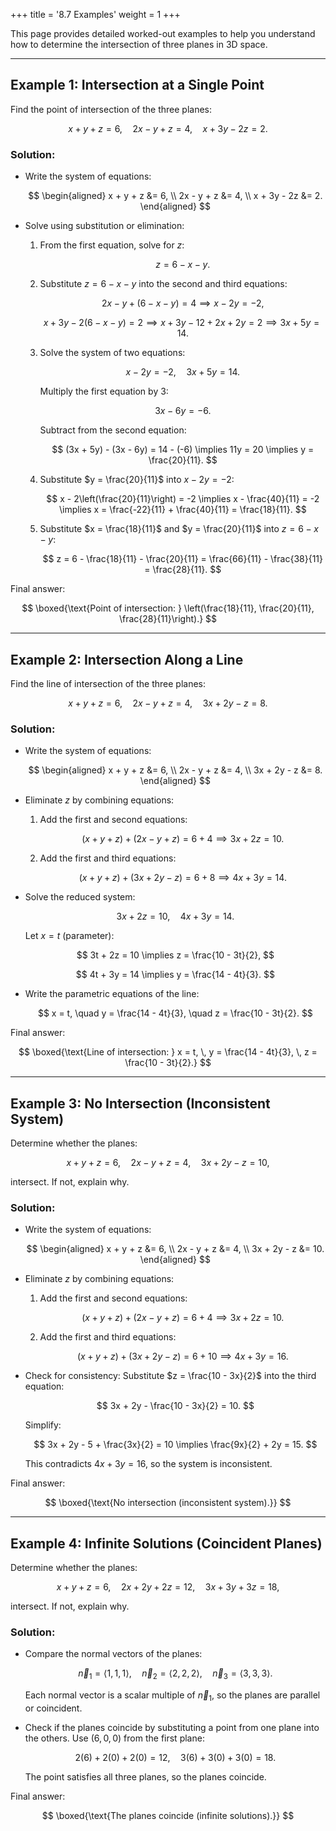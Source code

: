 +++
title = '8.7 Examples'
weight = 1
+++


This page provides detailed worked-out examples to help you understand how to determine the intersection of three planes in 3D space.

---

## Example 1: Intersection at a Single Point
Find the point of intersection of the three planes:

$$
x + y + z = 6, \quad 2x - y + z = 4, \quad x + 3y - 2z = 2.
$$

### Solution:
- Write the system of equations:

  $$
  \begin{aligned}
  x + y + z &= 6, \\
  2x - y + z &= 4, \\
  x + 3y - 2z &= 2.
  \end{aligned}
  $$

- Solve using substitution or elimination:
  1. From the first equation, solve for $z$:

     $$
     z = 6 - x - y.
     $$

  2. Substitute $z = 6 - x - y$ into the second and third equations:

     $$
     2x - y + (6 - x - y) = 4 \implies x - 2y = -2,
     $$

     $$
     x + 3y - 2(6 - x - y) = 2 \implies x + 3y - 12 + 2x + 2y = 2 \implies 3x + 5y = 14.
     $$

  3. Solve the system of two equations:

     $$
     x - 2y = -2, \quad 3x + 5y = 14.
     $$

     Multiply the first equation by 3:

     $$
     3x - 6y = -6.
     $$

     Subtract from the second equation:

     $$
     (3x + 5y) - (3x - 6y) = 14 - (-6) \implies 11y = 20 \implies y = \frac{20}{11}.
     $$

  4. Substitute $y = \frac{20}{11}$ into $x - 2y = -2$:

     $$
     x - 2\left(\frac{20}{11}\right) = -2 \implies x - \frac{40}{11} = -2 \implies x = \frac{-22}{11} + \frac{40}{11} = \frac{18}{11}.
     $$

  5. Substitute $x = \frac{18}{11}$ and $y = \frac{20}{11}$ into $z = 6 - x - y$:

     $$
     z = 6 - \frac{18}{11} - \frac{20}{11} = \frac{66}{11} - \frac{38}{11} = \frac{28}{11}.
     $$

Final answer:

$$
\boxed{\text{Point of intersection: } \left(\frac{18}{11}, \frac{20}{11}, \frac{28}{11}\right).}
$$

---

## Example 2: Intersection Along a Line
Find the line of intersection of the three planes:

$$
x + y + z = 6, \quad 2x - y + z = 4, \quad 3x + 2y - z = 8.
$$

### Solution:
- Write the system of equations:

  $$
  \begin{aligned}
  x + y + z &= 6, \\
  2x - y + z &= 4, \\
  3x + 2y - z &= 8.
  \end{aligned}
  $$

- Eliminate $z$ by combining equations:
  1. Add the first and second equations:

     $$
     (x + y + z) + (2x - y + z) = 6 + 4 \implies 3x + 2z = 10.
     $$

  2. Add the first and third equations:

     $$
     (x + y + z) + (3x + 2y - z) = 6 + 8 \implies 4x + 3y = 14.
     $$

- Solve the reduced system:

  $$
  3x + 2z = 10, \quad 4x + 3y = 14.
  $$

  Let $x = t$ (parameter):

  $$
  3t + 2z = 10 \implies z = \frac{10 - 3t}{2},
  $$

  $$
  4t + 3y = 14 \implies y = \frac{14 - 4t}{3}.
  $$

- Write the parametric equations of the line:

  $$
  x = t, \quad y = \frac{14 - 4t}{3}, \quad z = \frac{10 - 3t}{2}.
  $$

Final answer:

$$
\boxed{\text{Line of intersection: } x = t, \, y = \frac{14 - 4t}{3}, \, z = \frac{10 - 3t}{2}.}
$$

---

## Example 3: No Intersection (Inconsistent System)
Determine whether the planes:

$$
x + y + z = 6, \quad 2x - y + z = 4, \quad 3x + 2y - z = 10,
$$

intersect. If not, explain why.

### Solution:
- Write the system of equations:

  $$
  \begin{aligned}
  x + y + z &= 6, \\
  2x - y + z &= 4, \\
  3x + 2y - z &= 10.
  \end{aligned}
  $$

- Eliminate $z$ by combining equations:
  1. Add the first and second equations:

     $$
     (x + y + z) + (2x - y + z) = 6 + 4 \implies 3x + 2z = 10.
     $$

  2. Add the first and third equations:

     $$
     (x + y + z) + (3x + 2y - z) = 6 + 10 \implies 4x + 3y = 16.
     $$

- Check for consistency:
  Substitute $z = \frac{10 - 3x}{2}$ into the third equation:

  $$
  3x + 2y - \frac{10 - 3x}{2} = 10.
  $$

  Simplify:

  $$
  3x + 2y - 5 + \frac{3x}{2} = 10 \implies \frac{9x}{2} + 2y = 15.
  $$

  This contradicts $4x + 3y = 16$, so the system is inconsistent.

Final answer:

$$
\boxed{\text{No intersection (inconsistent system).}}
$$

---

## Example 4: Infinite Solutions (Coincident Planes)
Determine whether the planes:

$$
x + y + z = 6, \quad 2x + 2y + 2z = 12, \quad 3x + 3y + 3z = 18,
$$

intersect. If not, explain why.

### Solution:
- Compare the normal vectors of the planes:

  $$
  \vec{n}_1 = \langle 1, 1, 1 \rangle, \quad \vec{n}_2 = \langle 2, 2, 2 \rangle, \quad \vec{n}_3 = \langle 3, 3, 3 \rangle.
  $$

  Each normal vector is a scalar multiple of $\vec{n}_1$, so the planes are parallel or coincident.

- Check if the planes coincide by substituting a point from one plane into the others. Use $(6, 0, 0)$ from the first plane:

  $$
  2(6) + 2(0) + 2(0) = 12, \quad 3(6) + 3(0) + 3(0) = 18.
  $$

  The point satisfies all three planes, so the planes coincide.

Final answer:

$$
\boxed{\text{The planes coincide (infinite solutions).}}
$$